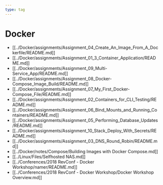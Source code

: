 ```yaml
---
type: tag
---
```

# Docker

- [[../Docker/assignments/Assignment_04_Create_An_Image_From_A_Dockerfile/README.md]]
- [[../Docker/assignments/Assignment_01_3_Container_Application/README.md]]
- [[../Docker/assignments/Assignment_09_Multi-Service_App/README.md]]
- [[../Docker/assignments/Assignment_08_Docker-Compose_Image_Build/README.md]]
- [[../Docker/assignments/Assignment_07_My_First_Docker-Compose_File/README.md]]
- [[../Docker/assignments/Assignment_02_Containers_for_CLI_Testing/README.md]]
- [[../Docker/assignments/Assignment_06_Bind_Mounts_and_Running_Containers/README.md]]
- [[../Docker/assignments/Assignment_05_Performing_Database_Updates/README.md]]
- [[../Docker/assignments/Assignment_10_Stack_Deploy_With_Secrets/README.md]]
- [[../Docker/assignments/Assignment_03_DNS_Round_Robin/README.md]]
- [[../Docker/notes/Compose/Building Images with Docker Compose.md]]
- [[../Linux/Files/Selfhosted NAS.md]]
- [[../Conferences/2018 RevConf - Docker Workshop/namer/README.md]]
- [[../Conferences/2018 RevConf - Docker Workshop/Docker Workshop Overview.md]]
